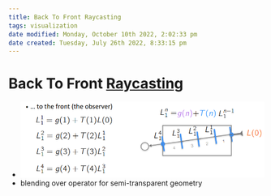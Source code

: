```yaml
---
title: Back To Front Raycasting
tags: visualization
date modified: Monday, October 10th 2022, 2:02:33 pm
date created: Tuesday, July 26th 2022, 8:33:15 pm
---
```


# Back To Front [Raycasting](Raycasting.md)
- ![im](assets/Pasted%20image%2020220418001932.png)
- blending over operator for semi-transparent geometry

